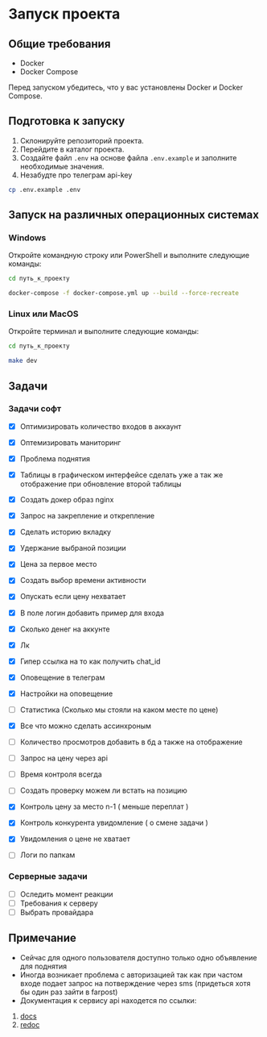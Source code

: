 # Запуск проекта

## Общие требования

- Docker
- Docker Compose

Перед запуском убедитесь, что у вас установлены Docker и Docker Compose.

## Подготовка к запуску

1. Склонируйте репозиторий проекта.
2. Перейдите в каталог проекта.
3. Создайте файл `.env` на основе файла `.env.example` и заполните необходимые значения.
4. Незабудте про телеграм api-key

```bash
cp .env.example .env
```

## Запуск на различных операционных системах

### Windows

Откройте командную строку или PowerShell и выполните следующие команды:

```bash
cd путь_к_проекту
```

```bash
docker-compose -f docker-compose.yml up --build --force-recreate
```

### Linux или MacOS

Откройте терминал и выполните следующие команды:

```bash
cd путь_к_проекту
```

```bash
make dev
```

## Задачи

### Задачи софт

- [x] Оптимизировать количество входов в аккаунт
- [x] Оптемизировать маниторинг
- [x] Проблема поднятия
- [x] Таблицы в графическом интерфейсе сделать уже а так же отображение при обновление второй таблицы
- [x] Создать докер образ nginx
- [X] Запрос на закрепление и открепление
- [X] Сделать историю вкладку
- [X] Удержание выбраной позиции
- [X] Цена за первое место

- [X] Создать выбор времени активности
- [X] Опускать если цену нехватает
- [X] В поле логин добавить пример для входа
- [X] Сколько денег на аккунте
- [X] Лк
- [X] Гипер ссылка на то как получить chat_id
- [X] Оповещение в телеграм
- [X] Настройки на оповещение
- [ ] Статистика (Сколько мы стояли на каком месте по цене)
- [X] Все что можно сделать ассинхроным
- [ ] Количество просмотров добавить в бд а также на отображение
- [ ] Запрос на цену через api
- [ ] Время контроля всегда 
- [ ] Создать проверку можем ли встать на позицию
- [X] Контроль цену за место n-1 ( меньше переплат )
- [X] Контроль конкурента увидомление ( о смене задачи )
- [X] Увидомления о цене не хватает
- [ ] Логи по папкам

### Серверные задачи

- [ ] Оследить момент реакции
- [ ] Требования к серверу
- [ ] Выбрать провайдара

## Примечание

- Сейчас для одного пользователя доступно только одно объявление для поднятия
- Иногда возникает проблема с авторизацией так как при частом входе подает запрос на потверждение через sms (придеться хотя бы один раз зайти в farpost)
- Документация к сервису api находется по ссылки:

1. [docs](http://127.0.0.1:5000/api/v1/docs)
2. [redoc](http://127.0.0.1:5000/api/v1/redoc)
